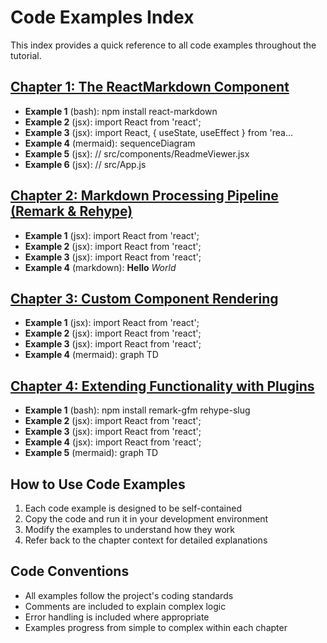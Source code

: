 # Code Examples Index

This index provides a quick reference to all code examples throughout the tutorial.

## [Chapter 1: The ReactMarkdown Component](chapter_01.md)

- **Example 1** (bash): npm install react-markdown
- **Example 2** (jsx): import React from 'react';
- **Example 3** (jsx): import React, { useState, useEffect } from 'rea...
- **Example 4** (mermaid): sequenceDiagram
- **Example 5** (jsx): // src/components/ReadmeViewer.jsx
- **Example 6** (jsx): // src/App.js

## [Chapter 2: Markdown Processing Pipeline (Remark & Rehype)](chapter_02.md)

- **Example 1** (jsx): import React from 'react';
- **Example 2** (jsx): import React from 'react';
- **Example 3** (jsx): import React from 'react';
- **Example 4** (markdown): **Hello** *World*

## [Chapter 3: Custom Component Rendering](chapter_03.md)

- **Example 1** (jsx): import React from 'react';
- **Example 2** (jsx): import React from 'react';
- **Example 3** (jsx): import React from 'react';
- **Example 4** (mermaid): graph TD

## [Chapter 4: Extending Functionality with Plugins](chapter_04.md)

- **Example 1** (bash): npm install remark-gfm rehype-slug
- **Example 2** (jsx): import React from 'react';
- **Example 3** (jsx): import React from 'react';
- **Example 4** (jsx): import React from 'react';
- **Example 5** (mermaid): graph TD


## How to Use Code Examples

1. Each code example is designed to be self-contained
2. Copy the code and run it in your development environment
3. Modify the examples to understand how they work
4. Refer back to the chapter context for detailed explanations

## Code Conventions

- All examples follow the project's coding standards
- Comments are included to explain complex logic
- Error handling is included where appropriate
- Examples progress from simple to complex within each chapter
